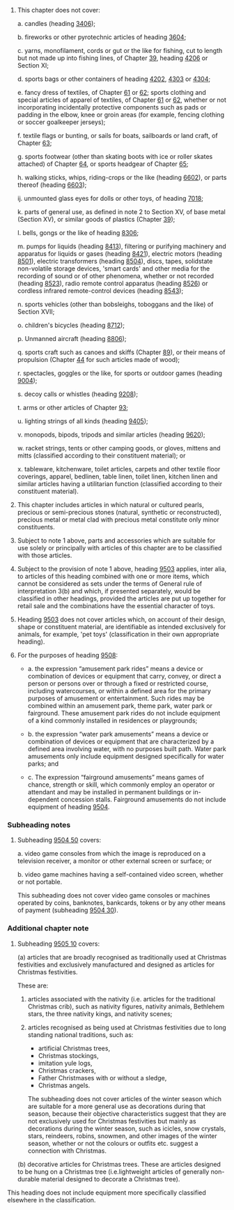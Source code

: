1. This chapter does not cover:

    a. candles (heading [3406](/headings/3406));
    
    b. fireworks or other pyrotechnic articles of heading [3604](/headings/3604);
    
    c. yarns, monofilament, cords or gut or the like for fishing, cut to length but not made up into fishing lines, of Chapter [39](/chapters/39), heading [4206](/headings/4206) or Section XI;
    
    d. sports bags or other containers of heading [4202](/headings/4202), [4303](/headings/4303) or [4304](/headings/4304);
    
    e. fancy dress of textiles, of Chapter [61](/chapters/61) or [62](/chapters/62); sports clothing and special articles of apparel of textiles, of Chapter [61](/chapters/61) or [62](/chapters/62), whether or not incorporating incidentally protective components such as pads or padding in the elbow, knee or groin areas (for example, fencing clothing or soccer goalkeeper jerseys);
    
    f. textile flags or bunting, or sails for boats, sailboards or land craft, of Chapter [63](/chapters/63);
    
    g. sports footwear (other than skating boots with ice or roller skates attached) of Chapter [64](/chapters/64), or sports headgear of Chapter [65](/chapters/65);
    
    h. walking sticks, whips, riding-crops or the like (heading [6602](/headings/6602)), or parts thereof (heading [6603](/headings/6603));
    
    ij. unmounted glass eyes for dolls or other toys, of heading [7018](/headings/7018);
    
    k. parts of general use, as defined in note 2 to Section XV, of base metal (Section XV), or similar goods of plastics (Chapter [39](/chapters/39));
    
    l. bells, gongs or the like of heading [8306](/headings/8306);
    
    m. pumps for liquids (heading [8413](/headings/8413)), filtering or purifying machinery and apparatus for liquids or gases (heading [8421](/headings/8421)), electric motors (heading [8501](/headings/8501)), electric transformers (heading [8504](/headings/8504)), discs, tapes, solidstate non-volatile storage devices, 'smart cards' and other media for the recording of sound or of other phenomena, whether or not recorded (heading [8523](/headings/8523)), radio remote control apparatus (heading [8526](/headings/8526)) or cordless infrared remote-control devices (heading [8543](/headings/8543));
    
    n. sports vehicles (other than bobsleighs, toboggans and the like) of Section XVII;
    
    o. children's bicycles (heading [8712](/headings/8712));

    p. Unmanned aircraft (heading [8806](/headings/8806));
    
    q. sports craft such as canoes and skiffs (Chapter [89](/chapters/89)), or their means of propulsion (Chapter [44](/chapters/44) for such articles made of wood);

    r. spectacles, goggles or the like, for sports or outdoor games (heading [9004](/headings/9004));

    s. decoy calls or whistles (heading [9208](/headings/9208));

    t. arms or other articles of Chapter [93](/chapters/93);

    u. lighting strings of all kinds (heading [9405](/headings/9405));

    v. monopods, bipods, tripods and similar articles (heading [9620](/headings/9620));

    w. racket strings, tents or other camping goods, or gloves, mittens and mitts (classified according to their constituent material); or

    x. tableware, kitchenware, toilet articles, carpets and other textile floor coverings, apparel, bedlinen, table linen, toilet linen, kitchen linen and similar articles having a utilitarian function (classified according to their constituent material).

2. This chapter includes articles in which natural or cultured pearls, precious or semi-precious stones (natural, synthetic or reconstructed), precious metal or metal clad with precious metal constitute only minor constituents.

3. Subject to note 1 above, parts and accessories which are suitable for use solely or principally with articles of this chapter are to be classified with those articles.

4. Subject to the provision of note 1 above, heading [9503](/headings/9503) applies, inter alia, to articles of this heading combined with one or more items, which cannot be considered as sets under the terms of General rule of interpretation 3(b) and which, if presented separately, would be classified in other headings, provided the articles are put up together for retail sale and the combinations have the essential character of toys.

5. Heading [9503](/headings/9503) does not cover articles which, on account of their design, shape or constituent material, are identifiable as intended exclusively for animals, for example, 'pet toys' (classification in their own appropriate heading).

6. For the purposes of heading [9508](/headings/9508):

    - a. the expression “amusement park rides” means a device or combination of devices or equipment that carry, convey, or direct a person or persons over or through a fixed or restricted course, including watercourses, or within a defined area for the primary purposes of amusement or entertainment. Such rides may be combined within an amusement park, theme park, water park or fairground. These amusement park rides do not include equipment of a kind commonly installed in residences or playgrounds; 

    - b. the expression “water park amusements” means a device or combination of devices or equipment that are characterized by a defined area involving water, with no purposes built path. Water park amusements only include equipment designed specifically for water parks; and 

    - c. The expression “fairground amusements” means games of chance, strength or skill, which commonly employ an operator or attendant and may be installed in permanent buildings or in-dependent concession stalls. Fairground amusements do not include equipment of heading [9504](/headings/9504). 

### Subheading notes

1. Subheading [9504 50](/commodities/9504500000) covers:

    a. video game consoles from which the image is reproduced on a television receiver, a monitor or other external screen or surface; or
    
    b. video game machines having a self-contained video screen, whether or not portable.
    
    This subheading does not cover video game consoles or machines operated by coins, banknotes, bankcards, tokens or by any other means of payment (subheading [9504 30](/subheadings/9504300000-80)).

### Additional chapter note

1. Subheading [9505 10](/subheadings/9505100000-80) covers:

    (a) articles that are broadly recognised as traditionally used at Christmas festivities and exclusively manufactured and designed as articles for Christmas festivities.
    
    These are:
    
    1. articles associated with the nativity (i.e. articles for the traditional Christmas crib), such as nativity figures, nativity animals, Bethlehem stars, the three nativity kings, and nativity scenes;
    
    2. articles recognised as being used at Christmas festivities due to long standing national traditions, such
    as:
    
       - artificial Christmas trees,
       - Christmas stockings,
       - imitation yule logs,
       - Christmas crackers,
       - Father Christmases with or without a sledge,
       - Christmas angels.
    
        The subheading does not cover articles of the winter season which are suitable for a more general use as decorations during that season, because their objective characteristics suggest that they are not exclusively used for Christmas festivities but mainly as decorations during the winter season, such as icicles, snow crystals, stars, reindeers, robins, snowmen, and other images of the winter season, whether or not the colours or outfits etc. suggest a connection with Christmas.
    
    (b) decorative articles for Christmas trees. These are articles designed to be hung on a Christmas tree (i.e.lightweight articles of generally non-durable material designed to decorate a Christmas tree).

This heading does not include equipment more specifically classified elsewhere in the classification.
